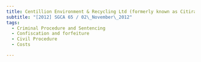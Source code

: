 ```yaml
---
title: Centillion Environment & Recycling Ltd (formerly known as Citiraya Industries Ltd) v Public 
subtitle: "[2012] SGCA 65 / 02\_November\_2012"
tags:
  - Criminal Procedure and Sentencing
  - Confiscation and forfeiture
  - Civil Procedure
  - Costs

---
```


